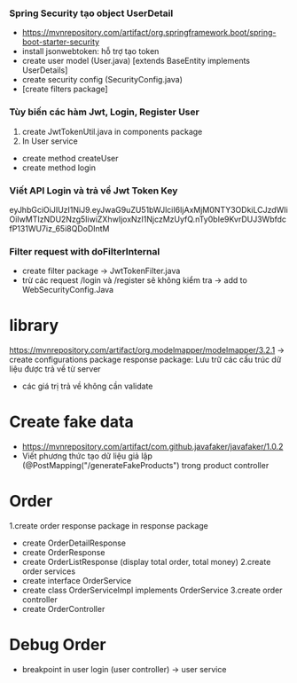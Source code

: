### Spring Security tạo object UserDetail
- https://mvnrepository.com/artifact/org.springframework.boot/spring-boot-starter-security
- install jsonwebtoken: hỗ trợ tạo token
- create user model (User.java) [extends BaseEntity implements UserDetails]
- create security config (SecurityConfig.java)
- [create filters package]
### Tùy biến các hàm Jwt, Login, Register User 
1. create JwtTokenUtil.java in components package
2. In User service 
- create method createUser
- create method login

### Viết API Login và trả về Jwt Token Key

eyJhbGciOiJIUzI1NiJ9.eyJwaG9uZU51bWJlciI6IjAxMjM0NTY3ODkiLCJzdWIiOiIwMTIzNDU2Nzg5IiwiZXhwIjoxNzI1NjczMzUyfQ.nTy0bIe9KvrDUJ3WbfdcfP131WU7iz_65i8QDoDIntM

### Filter request with doFilterInternal
- create filter package -> JwtTokenFilter.java
- trừ các request /login và /register sẽ không kiểm tra
-> add to WebSecurityConfig.Java
# library
https://mvnrepository.com/artifact/org.modelmapper/modelmapper/3.2.1
-> create configurations package
response package: Lưu trữ các cấu trúc dữ liệu được trả về từ server
- các giá trị trả về không cần validate

# Create fake data
- https://mvnrepository.com/artifact/com.github.javafaker/javafaker/1.0.2
- Viết phương thức tạo dữ liệu giả lập (@PostMapping("/generateFakeProducts") trong product controller

# Order
1.create order response package in response package
- create OrderDetailResponse 
- create OrderResponse
- create OrderListResponse (display total order, total money)
2.create order services
- create interface OrderService
- create class OrderServiceImpl implements OrderService
3.create order controller
- create OrderController

# Debug Order
- breakpoint in user login (user controller) -> user service 